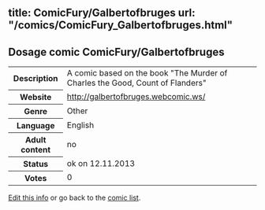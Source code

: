 title: ComicFury/Galbertofbruges
url: "/comics/ComicFury_Galbertofbruges.html"
---
Dosage comic ComicFury/Galbertofbruges
-----------------------------------------

<p id="msg"></p>
<script type="text/javascript">
if (window.location.search === '?edit_info_mail=sent_ok') {
  var elem = document.getElementById("msg");
  elem.innerHTML = 'Edited information sucessfully sent for review, which is usually done daily. Thanks!';
  elem.className = 'ok';
}
</script>
<table class="comicinfo">
<tr>
<th>Description</th><td>A comic based on the book &quot;The Murder of Charles the Good, Count of Flanders&quot;</td>
</tr>
<tr>
<th>Website</th><td><a href="http://galbertofbruges.webcomic.ws/">http://galbertofbruges.webcomic.ws/</a></td>
</tr>
<tr>
<th>Genre</th><td>Other</td>
</tr>
<tr>
<th>Language</th><td>English</td>
</tr>
<tr>
<th>Adult content</th><td>no</td>
</tr>
<tr>
<th>Status</th><td>ok on 12.11.2013</td>
</tr>
<tr>
<th>Votes</th><td>0</td>
</tr>
</table>

[Edit this info](ComicFury_Galbertofbruges_edit.html) or go back to the [comic list](../comic-index.html).
